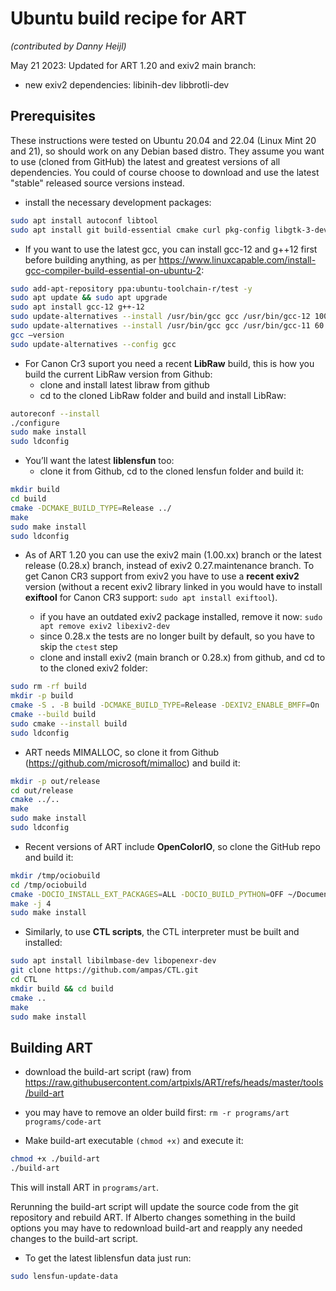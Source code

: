 # Ubuntu build recipe for **ART**
*(contributed by Danny Heijl)*

May 21 2023: Updated for ART 1.20 and exiv2 main branch:

- new exiv2 dependencies: libinih-dev libbrotli-dev

## Prerequisites

These instructions were tested on Ubuntu 20.04 and 22.04 (Linux Mint 20 and 21), so should work on any Debian based distro.
They assume you want to use (cloned from GitHub) the latest and greatest versions of all dependencies. 
You could of course choose to download and use the latest "stable" released source versions instead.

- install the necessary development packages:

```bash
sudo apt install autoconf libtool
sudo apt install git build-essential cmake curl pkg-config libgtk-3-dev libgtkmm-3.0-dev librsvg2-dev liblcms2-dev libfftw3-dev libiptcdata0-dev libtiff5-dev libcanberra-gtk3-dev libinih-dev libbrotli-dev
```

- If you want to use the latest gcc, you can install gcc-12 and g++12 first before building anything, as per <https://www.linuxcapable.com/install-gcc-compiler-build-essential-on-ubuntu-2>:

```bash
sudo add-apt-repository ppa:ubuntu-toolchain-r/test -y
sudo apt update && sudo apt upgrade
sudo apt install gcc-12 g++-12
sudo update-alternatives --install /usr/bin/gcc gcc /usr/bin/gcc-12 100 --slave /usr/bin/g++ g++ /usr/bin/g++-12 --slave /usr/bin/gcov gcov /usr/bin/gcov-12
sudo update-alternatives --install /usr/bin/gcc gcc /usr/bin/gcc-11 60 --slave /usr/bin/g++ g++ /usr/bin/g++-11 --slave /usr/bin/gcov gcov /usr/bin/gcov-11
gcc –version
sudo update-alternatives --config gcc
```

- For Canon Cr3 suport you need a recent **LibRaw** build, this is how you build the current LibRaw version from Github:
  - clone and install latest libraw from github
  - cd to the cloned LibRaw folder and build and install LibRaw:

```bash
autoreconf --install
./configure
sudo make install
sudo ldconfig
```

- You’ll want the latest **liblensfun** too:
  - clone it from Github, cd to the cloned lensfun folder and build it:

```bash
mkdir build
cd build
cmake -DCMAKE_BUILD_TYPE=Release ../
make
sudo make install
sudo ldconfig
```

- As of ART 1.20 you can use the exiv2 main (1.00.xx) branch or the latest release (0.28.x) branch, instead of exiv2 0.27.maintenance branch. To get Canon CR3 support from exiv2 you have to use a **recent exiv2** version (without a recent exiv2 library linked in you would have to install **exiftool** for Canon CR3 support: `sudo apt install exiftool`).

  - if you have an outdated exiv2 package installed, remove it now: `sudo apt remove exiv2 libexiv2-dev`
  - since 0.28.x the tests are no longer built by default, so you have to skip the `ctest` step
  - clone and install exiv2 (main branch or 0.28.x) from github, and cd to to the cloned exiv2 folder:

```bash
sudo rm -rf build
mkdir -p build
cmake -S . -B build -DCMAKE_BUILD_TYPE=Release -DEXIV2_ENABLE_BMFF=On 
cmake --build build
sudo cmake --install build
sudo ldconfig
```

- ART needs MIMALLOC, so clone it from Github (<https://github.com/microsoft/mimalloc>) and build it:

```bash
mkdir -p out/release
cd out/release
cmake ../..
make
sudo make install
sudo ldconfig
```

- Recent versions of ART include **OpenColorIO**, so clone the GitHub repo and build it:

```bash
mkdir /tmp/ociobuild
cd /tmp/ociobuild
cmake -DOCIO_INSTALL_EXT_PACKAGES=ALL -DOCIO_BUILD_PYTHON=OFF ~/Documenten/GitHub/OpenColorIO/ *(path to OpenColorIO clone)*
make -j 4
sudo make install
```

- Similarly, to use **CTL scripts**, the CTL interpreter must be built and installed:

```bash
sudo apt install libilmbase-dev libopenexr-dev
git clone https://github.com/ampas/CTL.git
cd CTL
mkdir build && cd build
cmake ..
make
sudo make install
```

## Building **ART**

- download the build-art script (raw) from <https://raw.githubusercontent.com/artpixls/ART/refs/heads/master/tools/build-art>

- you may have to remove an older build first: `rm -r programs/art programs/code-art`
- Make build-art executable `(chmod +x)` and execute it:

```bash
chmod +x ./build-art
./build-art
```

This will install ART in `programs/art`.
  
Rerunning the build-art script will update the source code from the git repository and rebuild ART.
If Alberto changes something in the build options you may have to redownload build-art and reapply any needed changes to the build-art script.

- To get the latest liblensfun data just run:

```bash
sudo lensfun-update-data
```
